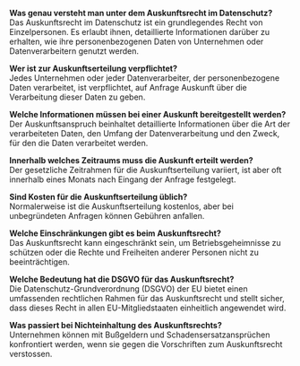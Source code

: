 **Was genau versteht man unter dem Auskunftsrecht im Datenschutz?**  
Das Auskunftsrecht im Datenschutz ist ein grundlegendes Recht von Einzelpersonen. Es erlaubt ihnen, detaillierte Informationen darüber zu erhalten, wie ihre personenbezogenen Daten von Unternehmen oder Datenverarbeitern genutzt werden.

**Wer ist zur Auskunftserteilung verpflichtet?**  
Jedes Unternehmen oder jeder Datenverarbeiter, der personenbezogene Daten verarbeitet, ist verpflichtet, auf Anfrage Auskunft über die Verarbeitung dieser Daten zu geben.

**Welche Informationen müssen bei einer Auskunft bereitgestellt werden?**  
Der Auskunftsanspruch beinhaltet detaillierte Informationen über die Art der verarbeiteten Daten, den Umfang der Datenverarbeitung und den Zweck, für den die Daten verarbeitet werden.

**Innerhalb welches Zeitraums muss die Auskunft erteilt werden?**  
Der gesetzliche Zeitrahmen für die Auskunftserteilung variiert, ist aber oft innerhalb eines Monats nach Eingang der Anfrage festgelegt.

**Sind Kosten für die Auskunftserteilung üblich?**  
Normalerweise ist die Auskunftserteilung kostenlos, aber bei unbegründeten Anfragen können Gebühren anfallen.

**Welche Einschränkungen gibt es beim Auskunftsrecht?**  
Das Auskunftsrecht kann eingeschränkt sein, um Betriebsgeheimnisse zu schützen oder die Rechte und Freiheiten anderer Personen nicht zu beeinträchtigen.

**Welche Bedeutung hat die DSGVO für das Auskunftsrecht?**  
Die Datenschutz-Grundverordnung (DSGVO) der EU bietet einen umfassenden rechtlichen Rahmen für das Auskunftsrecht und stellt sicher, dass dieses Recht in allen EU-Mitgliedstaaten einheitlich angewendet wird.

**Was passiert bei Nichteinhaltung des Auskunftsrechts?**  
Unternehmen können mit Bußgeldern und Schadensersatzansprüchen konfrontiert werden, wenn sie gegen die Vorschriften zum Auskunftsrecht verstossen.
